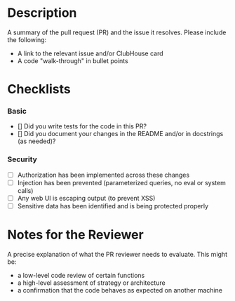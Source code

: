 # Description

A summary of the pull request (PR) and the issue it resolves. Please include the following:
* A link to the relevant issue and/or ClubHouse card
* A code "walk-through" in bullet points

# Checklists

### Basic

- [] Did you write tests for the code in this PR?
- [] Did you document your changes in the README and/or in docstrings (as needed)?

### Security

- [ ] Authorization has been implemented across these changes
- [ ] Injection has been prevented (parameterized queries, no eval or system calls)
- [ ] Any web UI is escaping output (to prevent XSS)
- [ ] Sensitive data has been identified and is being protected properly

# Notes for the Reviewer

A precise explanation of what the PR reviewer needs to evaluate. This might be:

* a low-level code review of certain functions
* a high-level assessment of strategy or architecture
* a confirmation that the code behaves as expected on another machine